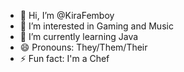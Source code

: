 - 👋 Hi, I’m @KiraFemboy
- 👀 I’m interested in Gaming and Music
- 🌱 I’m currently learning Java
- 😄 Pronouns: They/Them/Their
- ⚡ Fun fact: I'm a Chef 

<!---
KiraFemboy/KiraFemboy is a ✨ special ✨ repository because its `README.md` (this file) appears on your GitHub profile.
You can click the Preview link to take a look at your changes.
--->
